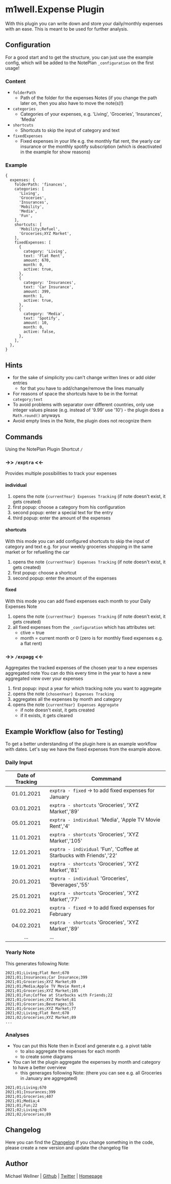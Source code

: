 # m1well.Expense Plugin

With this plugin you can write down and store your daily/monthly expenses with an ease.
This is meant to be used for further analysis.

## Configuration
For a good start and to get the structure, you can just use the example config,
which will be added to the NotePlan `_configuration` on the first usage!

### Content
* `folderPath`
  * Path of the folder for the expenses Notes (if you change the path later on, then you also have to move the note(s)!)
* `categories`
  * Categories of your expenses, e.g. 'Living', 'Groceries', 'Insurances', 'Media'
* `shortcuts`
  * Shortcuts to skip the input of category and text
* `fixedExpenses`
  * Fixed expenses in your life e.g. the monthly flat rent, the yearly car insurance or the monthly spotify subscription (which is deactivated in the example for show reasons)

### Example

```json5
{
  expenses: {
    folderPath: 'finances',
    categories: [
      'Living',
      'Groceries',
      'Insurances',
      'Mobility',
      'Media',
      'Fun',
    ],
    shortcuts: [
      'Mobility;Refuel',
      'Groceries;XYZ Market',
    ],
    fixedExpenses: [
      {
        category: 'Living',
        text: 'Flat Rent',
        amount: 670,
        month: 0,
        active: true,
      },
      {
        category: 'Insurances',
        text: 'Car Insurance',
        amount: 399,
        month: 1,
        active: true,
      },
      {
        category: 'Media',
        text: 'Spotify',
        amount: 10,
        month: 0,
        active: false,
      },
    ],
  },
}
```

## Hints
* for the sake of simplicity you can't change written lines or add older entries
  * for that you have to add/change/remove the lines manually
* For reasons of space the shortcuts have to be in the format `category;text`
* To avoid problems with separator over different countries, only use integer values please
  (e.g. instead of '9.99' use '10') - the plugin does a `Math.round()` anyways
* Avoid empty lines in the Note, the plugin does not recognize them

## Commands
Using the NotePlan Plugin Shortcut `/`

### ->> `/exptra` <<-
Provides multiple possibilities to track your expenses

#### individual
1. opens the note `{currentYear} Expenses Tracking` (if note doesn't exist, it gets created)
2. first popup: choose a category from his configuration
3. second popup: enter a special text for the entry
4. third popup: enter the amount of the expenses

#### shortcuts
With this mode you can add configured shortcuts to skip the input of category and text
e.g. for your weekly groceries shopping in the same market or for refuelling the car

1. opens the note `{currentYear} Expenses Tracking` (if note doesn't exist, it gets created)
2. first popup: choose a shortcut
3. second popup: enter the amount of the expenses

#### fixed
With this mode you can add fixed expenses each month to your Daily Expenses Note

1. opens the note `{currentYear} Expenses Tracking` (if note doesn't exist, it gets created)
2. all fixed expenses from the `_configuration` which has attributes set:
   * ctive = true
   * month = current month or 0 (zero is for monthly fixed expenses e.g. a flat rent)

### ->> `/expagg` <<-
Aggregates the tracked expenses of the chosen year to a new expenses aggregated note
You can do this every time in the year to have a new aggregated view over your expenses

1. first popup: input a year for which tracking note you want to aggregate
2. opens the note `{chosenYear} Expenses Tracking`
3. aggregates all the expenses by month and category
4. opens the note `{currentYear} Expenses Aggregate`
   * if note doesn't exist, it gets created
   * if it exists, it gets cleared

## Example Workflow (also for Testing)
To get a better understanding of the plugin here is an example workflow with dates.
Let's say we have the fixed expenses from the example above.

### Daily Input
| Date of Tracking | Commmand |
|:----------:|----------------|
| 01.01.2021 | `exptra - fixed` -> to add fixed expenses for January |
| 03.01.2021 | `exptra - shortcuts` 'Groceries', 'XYZ Market','89' |
| 05.01.2021 | `exptra - individual` 'Media', 'Apple TV Movie Rent','4' |
| 11.01.2021 | `exptra - shortcuts` 'Groceries', 'XYZ Market','105' |
| 12.01.2021 | `exptra - individual` 'Fun', 'Coffee at Starbucks with Friends','22' |
| 19.01.2021 | `exptra - shortcuts` 'Groceries', 'XYZ Market','81' |
| 20.01.2021 | `exptra - individual` 'Groceries', 'Beverages','55' |
| 25.01.2021 | `exptra - shortcuts` 'Groceries', 'XYZ Market','77' |
| 01.02.2021 | `exptra - fixed` -> to add fixed expenses for February |
| 04.02.2021 | `exptra - shortcuts` 'Groceries', 'XYZ Market','89' |
| ... | ... |

### Yearly Note
This generates following Note:

```csv
2021;01;Living;Flat Rent;670
2021;01;Insurances;Car Insurance;399
2021;01;Groceries;XYZ Market;89
2021;01;Media;Apple TV Movie Rent;4
2021;01;Groceries;XYZ Market;105
2021;01;Fun;Coffee at Starbucks with Friends;22
2021;01;Groceries;XYZ Market;81
2021;01;Groceries;Beverages;55
2021;01;Groceries;XYZ Market;77
2021;02;Living;Flat Rent;670
2021;02;Groceries;XYZ Market;89
...
```

### Analyses
* You can put this Note then in Excel and generate e.g. a pivot table
  * to also aggregate the expenses for each month
  * to create some diagrams
* You can let the plugin aggregate the expenses by month and category to have a better overview
  * this generages following Note: (there you can see e.g. all Groceries in January are aggregated)

```text
2021;01;Living;670
2021;01;Insurances;399
2021;01;Groceries;407
2021;01;Media;4
2021;01;Fun;22
2021;02;Living;670
2021;02;Groceries;89
```

## Changelog
Here you can find the [Changelog](./CHANGELOG.md)
If you change something in the code, please create a new version and update the changelog file

## Author
Michael Wellner | [Github](https://github.com/m1well) | [Twitter](https://twitter.com/m1well) | [Homepage](https://m1well.com)
